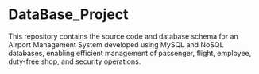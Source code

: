 # DataBase_Project
 This repository contains the source code and database schema for an Airport Management System developed using MySQL and NoSQL databases, enabling efficient management of passenger, flight, employee, duty-free shop, and security operations.
